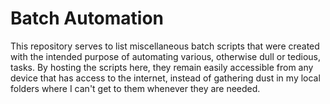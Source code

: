 # Batch Automation

This repository serves to list miscellaneous batch scripts that were created with the intended purpose of automating various, otherwise dull or tedious, tasks. By hosting the scripts here, they remain easily accessible from any device that has access to the internet, instead of gathering dust in my local folders where I can't get to them whenever they are needed.
